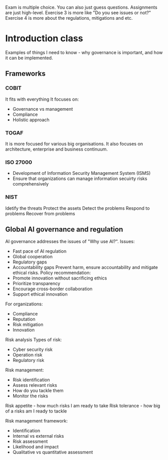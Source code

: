 Exam is multiple choice. You can also just guess questions.
Assignments are just high-level. Exercise 3 is more like "Do you see issues or not?"
Exercise 4 is more about the regulations, mitigations and etc.

# Introduction class
Examples of things I need to know - why governance is important, and how it can be implemented.
## Frameworks
### COBIT
It fits with everything
It focuses on:
- Governance vs management
- Compliance
- Holistic approach
### TOGAF
It is more focused for various big organisations. It also focuses on architecture, enterprise and business continuum.
### ISO 27000
- Development of Information Security Management System (ISMS)
- Ensure that organizations can manage information secuirty risks comprehensively
### NIST
Idetify the threats
Protect the assets
Detect the problems
Respond to problems
Recover from problems

## Global AI governance and regulation
AI governance addresses the issues of "Why use AI?".
Issues:
- Fast pace of AI regulation
- Global cooperation
- Regulatory gaps
- Accountability gaps
Prevent harm, ensure accountability and mitigate ethical risks.
Policy recommendation:
- Promote innovation without sacrificing ethics
- Prioritize transparency
- Encourage cross-border collaboration
- Support ethical innovation

For organizations:
- Compliance
- Reputation
- Risk mitigation 
- Innovation

Risk analysis
Types of risk:
- Cyber security risk
- Operation risk
- Regulatory risk

Risk management:
- Risk identification
- Assess relevant risks
- How do you tackle them
- Monitor the risks

Risk appetite - how much risks I am ready to take
Risk tolerance - how big of a risks am I ready to tackle

Risk management framework:
- Identification
- Internal vs external risks
- Risk assessment
- Likelihood and impact
- Qualitative vs quantitative assessment

